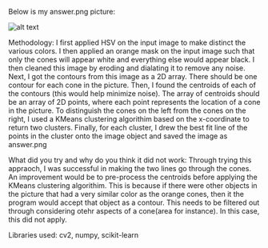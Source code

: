 Below is my answer.png picture: 

![alt text](answer.png "Result")

Methodology: I first applied HSV on the input image to make distinct the various colors. I then applied an orange mask on the input image such that only the cones will appear white and everything else would appear black. I then cleaned this image by eroding and dialating it to remove any noise. Next, I got the contours from this image as a 2D array. There should be one contour for each cone in the picture. Then, I found the centroids of each of the contours  (this would help minimize noise). The array of centroids should be an array of 2D points, where each point represents the location of a cone in the picture. To distinguish the cones on the left from the cones on the right, I used a KMeans clustering algorithim based on the x-coordinate to return two clusters. Finally, for each cluster, I drew the best fit line of the points in the cluster onto the image object and saved the image as answer.png

What did you try and why do you think it did not work: Through trying this appraoch, I was successful in making the two lines go through the cones. An improvement would be to pre-process the centroids before applying the KMeans clustering algorithim. This is because if there were other objects in the picture that had a very similar color as the orange cones, then it the program would accept that object as a contour. This needs to be filtered out through considering otehr aspects of a cone(area for instance). In this case, this did not apply. 

Libraries used: cv2, numpy, scikit-learn